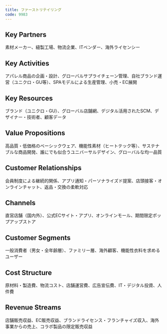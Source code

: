 ```yaml
---
title: ファーストリテイリング
code: 9983
---
```


## Key Partners
素材メーカー、縫製工場、物流企業、ITベンダー、海外ライセンシー

## Key Activities
アパレル商品の企画・設計、グローバルサプライチェーン管理、自社ブランド運営（ユニクロ・GU等）、SPAモデルによる生産管理、小売・EC展開

## Key Resources
ブランド（ユニクロ・GU）、グローバル店舗網、デジタル活用されたSCM、デザイナー・技術者、顧客データ

## Value Propositions
高品質・低価格のベーシックウェア、機能性素材（ヒートテック等）、サステナブルな商品開発、誰にでも似合うユニバーサルデザイン、グローバルな均一品質

## Customer Relationships
会員制度による継続的関係、アプリ通知・パーソナライズド提案、店頭接客・オンラインチャット、返品・交換の柔軟対応

## Channels
直営店舗（国内外）、公式ECサイト・アプリ、オンラインモール、期間限定ポップアップストア

## Customer Segments
一般消費者（男女・全年齢層）、ファミリー層、海外顧客、機能性衣料を求めるユーザー

## Cost Structure
原材料・製造費、物流コスト、店舗運営費、広告宣伝費、IT・デジタル投資、人件費

## Revenue Streams
店舗販売収益、EC販売収益、ブランドライセンス・フランチャイズ収入、海外事業からの売上、コラボ製品の限定販売収益
